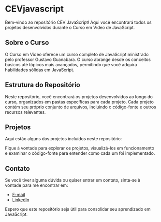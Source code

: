 # CEVjavascript

Bem-vindo ao repositório CEV JavaScript! Aqui você encontrará todos os projetos desenvolvidos durante o Curso em Vídeo de JavaScript.

## Sobre o Curso

O Curso em Vídeo oferece um curso completo de JavaScript ministrado pelo professor Gustavo Guanabara. O curso abrange desde os conceitos básicos até tópicos mais avançados, permitindo que você adquira habilidades sólidas em JavaScript.

## Estrutura do Repositório

Neste repositório, você encontrará os projetos desenvolvidos ao longo do curso, organizados em pastas específicas para cada projeto. Cada projeto contém seu próprio conjunto de arquivos, incluindo o código-fonte e outros recursos relevantes.

## Projetos

Aqui estão alguns dos projetos incluídos neste repositório:


Fique à vontade para explorar os projetos, visualizá-los em funcionamento e examinar o código-fonte para entender como cada um foi implementado.

## Contato

Se você tiver alguma dúvida ou quiser entrar em contato, sinta-se à vontade para me encontrar em:

- [E-mail](diogoodev@gmail.com)
- [LinkedIn](https://www.linkedin.com/in/diogomouraa)

Espero que este repositório seja útil para consolidar seu aprendizado em JavaScript. 
